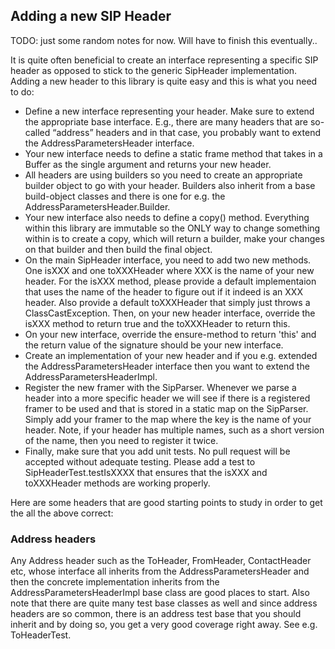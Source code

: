 
## Adding a new SIP Header

TODO: just some random notes for now. Will have to finish this eventually..

It is quite often beneficial to create an interface representing a specific SIP header as opposed to stick to the generic SipHeader implementation. Adding a new header to this library is quite easy and this is what you need to do:


* Define a new interface representing your header. Make sure to extend the appropriate base interface. E.g., there are many headers that are so-called “address” headers and in that case, you probably want to extend the AddressParametersHeader interface.
* Your new interface needs to define a static frame method that takes in a Buffer as the single argument and returns your new header.
* All headers are using builders so you need to create an appropriate builder object to go with your header. Builders also inherit from a base build-object classes and there is one for e.g. the AddressParametersHeader.Builder.
* Your new interface also needs to define a copy() method. Everything within this library are immutable so the ONLY way to change something within is to create a copy, which will return a builder, make your changes on that builder and then build the final object.
* On the main SipHeader interface, you need to add two new methods. One isXXX and one toXXXHeader where XXX is the name of your new header. For the isXXX method, please provide a default implementaion that uses the name of the header to figure out if it indeed is an XXX header. Also provide a default toXXXHeader that simply just throws a ClassCastException. Then, on your new header interface, override the isXXX method to return true and the toXXXHeader to return this.
* On your new interface, override the ensure-method to return 'this' and the return value of the signature should be your new interface.
* Create an implementation of your new header and if you e.g. extended the AddressParametersHeader interface then you want to extend the AddressParametersHeaderImpl. 
* Register the new framer with the SipParser. Whenever we parse a header into a more specific header we will see if there is a registered framer to be used and that is stored in a static map on the SipParser. Simply add your framer to the map where the key is the name of your header. Note, if your header has multiple names, such as a short version of the name, then you need to register it twice.  
* Finally, make sure that you add unit tests. No pull request will be accepted without adequate testing. Please add a test to SipHeaderTest.testIsXXXX that
ensures that the isXXX and toXXXHeader methods are working properly.

Here are some headers that are good starting points to study in order to get the all the above correct:

### Address headers
Any Address header such as the ToHeader, FromHeader, ContactHeader etc, whose interface all inherits from the AddressParametersHeader and then the concrete implementation inherits from the   AddressParametersHeaderImpl base class are good places to start. Also note that there are quite many test base classes as well and since address headers are so common, there is an address test base that you should inherit and by doing so, you get a very good coverage right away. See e.g. ToHeaderTest.
